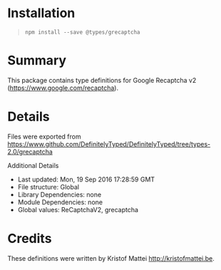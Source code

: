 # Installation
> `npm install --save @types/grecaptcha`

# Summary
This package contains type definitions for Google Recaptcha v2 (https://www.google.com/recaptcha).

# Details
Files were exported from https://www.github.com/DefinitelyTyped/DefinitelyTyped/tree/types-2.0/grecaptcha

Additional Details
 * Last updated: Mon, 19 Sep 2016 17:28:59 GMT
 * File structure: Global
 * Library Dependencies: none
 * Module Dependencies: none
 * Global values: ReCaptchaV2, grecaptcha

# Credits
These definitions were written by Kristof Mattei <http://kristofmattei.be>.
